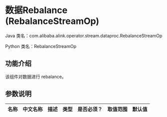 # 数据Rebalance (RebalanceStreamOp)
Java 类名：com.alibaba.alink.operator.stream.dataproc.RebalanceStreamOp

Python 类名：RebalanceStreamOp


## 功能介绍
该组件对数据进行 rebalance。

## 参数说明

| 名称 | 中文名称 | 描述 | 类型 | 是否必须？ | 取值范围 | 默认值 |
| --- | --- | --- | --- | --- | --- | --- |


